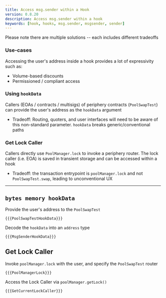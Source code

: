 ```yaml
---
title: Access msg.sender within a Hook
version: 0.8.20
description: Access msg.sender within a hook
keywords: [hook, hooks, msg.sender, msgsender, sender]
---
```


Please note there are multiple solutions -- each includes different tradeoffs

### Use-cases

Accessing the user's address inside a hook provides a lot of expressivity such as:

- Volume-based discounts
- Permissioned / compliant access

### Using `hookData`

Callers (EOAs / contracts / multisigs) of periphery contracts (`PoolSwapTest`) can provide the user's address as the `hookData` argument

- Tradeoff: Routing, quoters, and user interfaces will need to be aware of this non-standard parameter. `hookData` breaks generic/conventional paths

### Get Lock Caller

Callers directly use `PoolManager.lock` to invoke a periphery router. The lock caller (i.e. EOA) is saved in transient storage and can be accessed within a hook

- Tradeoff: the transaction entrypoint is `poolManager.lock` and not `PoolSwapTest.swap`, leading to unconventional UX

---

## `bytes memory hookData`

Provide the user's address to the `PoolSwapTest`

```solidity
{{{PoolSwapTestHookData}}}
```

Decode the `hookData` into an `address` type

```solidity
{{{MsgSenderHookData}}}
```

## Get Lock Caller

Invoke `poolManager.lock` with the user, and specify the `PoolSwapTest` router

```solidity
{{{PoolManagerLock}}}
```

Access the Lock Caller via `poolManager.getLock()`

```solidity
{{{GetCurrentLockCaller}}}
```
